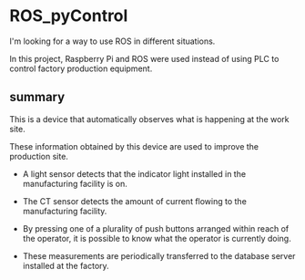 # ROS_pyControl

I'm looking for a way to use ROS in different situations.

In this project, Raspberry Pi and ROS were used instead of using PLC to control factory production equipment.

## summary

This is a device that automatically observes what is happening at the work site.

These information obtained by this device are used to improve the production site.

- A light sensor detects that the indicator light installed in the manufacturing facility is on.

- The CT sensor detects the amount of current flowing to the manufacturing facility.

- By pressing one of a plurality of push buttons arranged within reach of the operator, it is possible to know what the operator is currently doing.

- These measurements are periodically transferred to the database server installed at the factory.
